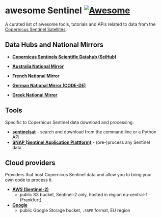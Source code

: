 # awesome Sentinel [![Awesome](https://cdn.rawgit.com/sindresorhus/awesome/d7305f38d29fed78fa85652e3a63e154dd8e8829/media/badge.svg)](https://github.com/sindresorhus/awesome)

A curated list of awesome tools, tutorials and APIs related to data from the [Copernicus Sentinel Satellites](http://www.copernicus.eu/main/sentinels).

## Data Hubs and National Mirrors

- [**Copernicus Sentinels Scientific Datahub (SciHub)**](https://scihub.copernicus.eu/)

- [**Australia National Mirror**](http://www.copernicus.gov.au/)
- [**French National Mirror**](https://peps.cnes.fr/rocket/)
- [**German National Mirror (CODE-DE)**](https://code-de.org/)
- [**Greek National Mirror**](https://sentinels.space.noa.gr/)


## Tools
Specific to Copernicus Sentinel data download and processing.

- [**sentinelsat**](https://github.com/ibamacsr/sentinelsat) - search and download from the command line or a Python API
- [**SNAP (Sentinel Application Plattform)**](http://step.esa.int/main/toolboxes/snap/) - (pre-)process any Sentinel data


## Cloud providers
Providers that host Copernicus Sentinel data and allow you to bring your own code to process it.
- [**AWS (Sentinel-2)**](http://sentinel-pds.s3-website.eu-central-1.amazonaws.com/)
  - public S3 bucket, Sentinel-2 only, hosted in region eu-central-1 (Frankfurt)
- [**Google**](https://console.cloud.google.com/storage/browser/gcp-public-data-sentinel-2/?pli=1)
  - public Google Storage bucket, `.SAFE` format, EU region

